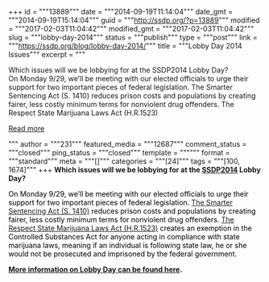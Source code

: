 +++
id = """13889"""
date = """2014-09-19T11:14:04"""
date_gmt = """2014-09-19T15:14:04"""
guid = """http://ssdp.org/?p=13889"""
modified = """2017-02-03T11:04:42"""
modified_gmt = """2017-02-03T11:04:42"""
slug = """lobby-day-2014"""
status = """publish"""
type = """post"""
link = """https://ssdp.org/blog/lobby-day-2014/"""
title = """Lobby Day 2014 Issues"""
excerpt = """<p>Which issues will we be lobbying for at the SSDP2014 Lobby Day? On Monday 9/29, we&#8217;ll be meeting with our elected officials to urge their support for two important pieces of federal legislation. The Smarter Sentencing Act (S. 1410) reduces prison costs and populations by creating fairer, less costly minimum terms for nonviolent drug offenders. The Respect State Marijuana Laws Act (H.R.1523)</p>
<div class="h10"></div>
<p><a class="more-link2 flat" href="https://ssdp.org/blog/lobby-day-2014/">Read more</a></p>
"""
author = """231"""
featured_media = """12687"""
comment_status = """closed"""
ping_status = """closed"""
template = """"""
format = """standard"""
meta = """[]"""
categories = """[24]"""
tags = """[100, 1674]"""
+++
<strong>Which issues will we be lobbying for at the <a href="http://ssdp.org/events/2014-conference-lobby-day/" target="_blank">SSDP2014</a> Lobby Day?</strong>

<span style="color: #000000;">On </span><span class="aBn" style="color: #000000;" tabindex="0" data-term="goog_1980076897"><span class="aQJ">Monday 9/29</span></span><span style="color: #000000;">, we&#8217;ll be meeting with our elected officials to urge their support for two important pieces of federal legislation. <a href="https://beta.congress.gov/bill/113th-congress/senate-bill/1410" target="_blank">The Smarter Sentencing Act (S. 1410)</a> reduces prison costs and populations by creating fairer, less costly minimum terms for nonviolent drug offenders. <a href="https://beta.congress.gov/bill/113th-congress/house-bill/1523" target="_blank">The Respect State Marijuana Laws Act (H.R.1523)</a> creates an exemption in the Controlled Substances Act for anyone acting in compliance with state marijuana laws, meaning if an individual is following state law, he or she would not be prosecuted and imprisoned by the federal government.</span>

<strong><a href="http://ssdp.org/events/2014-conference-lobby-day/agenda#lobby">More information on Lobby Day can be found here</a>.</strong>
